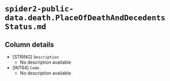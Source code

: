# `spider2-public-data.death.PlaceOfDeathAndDecedentsStatus.md`

## Column details

* [STRING]    `Description`
  - No description available
* [INT64]    `Code`
  - No description available

